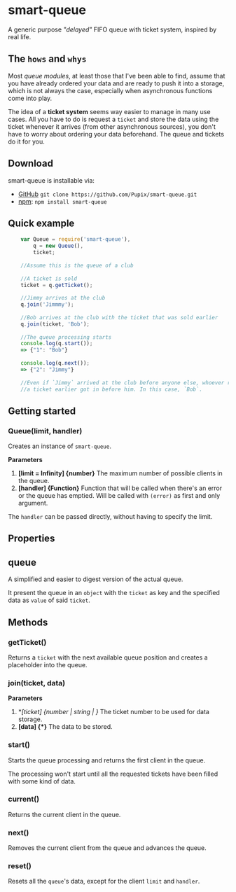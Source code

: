 # smart-queue
A generic purpose *"delayed"* FIFO queue with ticket system, inspired by real life.

## The `hows` and `whys` 

Most *queue modules*, at least those that I've been able to find, assume that
you have already ordered your data and are ready to push it into a storage,
which is not always the case, especially when asynchronous functions come into play.

The idea of a **ticket system** seems way easier to manage in many use cases. All
you have to do is request a `ticket` and store the data using the ticket whenever it
arrives (from other asynchronous sources), you don't have to worry about ordering
your data beforehand. The queue and tickets do it for you.

## Download
smart-queue is installable via:

- [GitHub](https://github.com/Pupix/smart-queue) `git clone https://github.com/Pupix/smart-queue.git`
- [npm](https://www.npmjs.com/): `npm install smart-queue`

## Quick example

```js
    var Queue = require('smart-queue'),
        q = new Queue(),
        ticket;
    
    //Assume this is the queue of a club
    
    //A ticket is sold
    ticket = q.getTicket();
    
    //Jimmy arrives at the club
    q.join('Jimmmy');
    
    //Bob arrives at the club with the ticket that was sold earlier
    q.join(ticket, 'Bob');
    
    //The queue processing starts
    console.log(q.start());
    => {"1": "Bob"}
    
    console.log(q.next());
    => {"2": "Jimmy"}
    
    //Even if `Jimmy` arrived at the club before anyone else, whoever reserved
    //a ticket earlier got in before him. In this case, `Bob`.

```

## Getting started

### Queue(limit, handler)

Creates an instance of `smart-queue`.

**Parameters**

1. **[limit = Infinity] {number}** The maximum number of possible clients in the queue.
2. **[handler] {Function}** Function that will be called when there's an error or the queue has emptied. Will be called with `(error)` as first and only argument.

The `handler` can be passed directly, without having to specify the limit.

## Properties

## queue

A simplified and easier to digest version of the actual queue.

It present the queue in an `object` with the `ticket` as key and the specified data as `value` of said `ticket`.

## Methods

### getTicket()

Returns a `ticket` with the next available queue position and creates a placeholder into the queue.

### join(ticket, data)

**Parameters**

1. **[ticket] {number | string | *}** The ticket number to be used for data storage.
2. **[data] {*}** The data to be stored.

### start()

Starts the queue processing and returns the first client in the queue.

The processing won't start until all the requested tickets have been filled
with some kind of data.

### current()

Returns the current client in the queue.

### next()

Removes the current client from the queue and advances the queue.

### reset()

Resets all the `queue`'s data, except for the client `limit` and `handler`.
